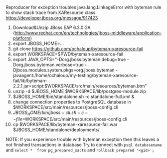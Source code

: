 Reproducer for exception troubles java.lang.LinkageError with byteman rule to show stack trace from XAResource class.
https://developer.jboss.org/message/917423

1. Download&Unzip JBoss EAP 6.3.0.GA (http://www.redhat.com/en/technologies/jboss-middleware/application-platform)
2. export JBOSS_HOME=...
3. git clone https://github.com/ochaloup/byteman-xaresource-fail
4. export WORKSPACE=$PWD/byteman-xaresource-fail
5. export JAVA_OPTS="-Dorg.jboss.byteman.debug=true -Dorg.jboss.byteman.verbose=true -Djboss.modules.system.pkgs=org.jboss.byteman -javaagent:/home/ochaloup/my-testing/byteman-xaresource-fail/lib/byteman-2.2.1.jar=script:$WORKSPACE/src/main/resources/byteman.btm"
6. unzip -d $JBOSS_HOME $WORKSPACE/lib/postgres-module.zip
7. $JBOSS_HOME/bin/standalone.sh -c standalone-full.xml &
8. change connection properties to PostgreSQL database in $WORKSPACE/src/main/resources/jboss-config.cli
9. $JBOSS_HOME/bin/jboss-cli.sh -c --file=$WORKSPACE/src/main/resources/jboss-config.cli
10. cp $WORKSPACE/lib/byteman-xaresource-fail.war $JBOSS_HOME/standalone/deployments/

 NOTE: If you experience trouble with byteman exception then this leaves a not finished transactions in database
 Try to connect with `psql databasename` and `select *  from pg_prepared_xacts` and `rollback prepared '<gid>';`
